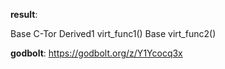 **result**:
 
Base C-Tor
Derived1 virt_func1()
Base virt_func2()
 
**godbolt**: https://godbolt.org/z/Y1Ycocq3x
